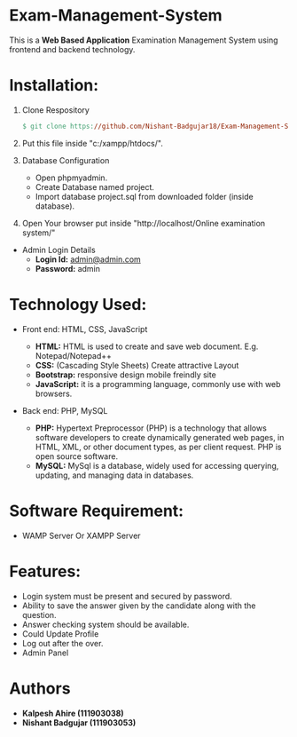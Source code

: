 # Exam-Management-System

This is a **Web Based Application** Examination Management System using frontend and backend technology.

# Installation:

1. Clone Respository

    ```makefile
    $ git clone https://github.com/Nishant-Badgujar18/Exam-Management-System.git
    ```
2. Put this file inside "c:/xampp/htdocs/".
3. Database Configuration
   * Open phpmyadmin.
   * Create Database named project.
   * Import database project.sql from downloaded folder (inside database).
4. Open Your browser put inside "http://localhost/Online examination system/"

* Admin Login Details
  * **Login Id:** admin@admin.com
  * **Password:** admin

# Technology Used:

* Front end: HTML, CSS, JavaScript
  * **HTML:** HTML is used to create and save web document. E.g. Notepad/Notepad++
  * **CSS:** (Cascading Style Sheets) Create attractive Layout
  * **Bootstrap:** responsive design mobile freindly site
  * **JavaScript:** it is a programming language, commonly use with web browsers.
 
* Back end: PHP, MySQL
  * **PHP:** Hypertext Preprocessor (PHP) is a technology that allows software developers to create dynamically generated web pages, in HTML, XML, or other document              types, as per client request. PHP is open source software.
  * **MySQL:** MySql is a database, widely used for accessing querying, updating, and managing data in databases.

# Software Requirement:

* WAMP Server Or XAMPP Server

# Features:

* Login system must be present and secured by password.
* Ability to save the answer given by the candidate along with the question.
* Answer checking system should be available.
* Could Update Profile
* Log out after the over.
* Admin Panel

# Authors

* **Kalpesh Ahire (111903038)** 
* **Nishant Badgujar (111903053)**

